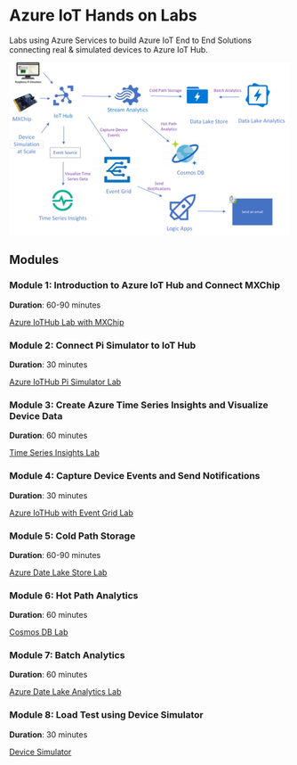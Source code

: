 # Azure IoT Hands on Labs

Labs using Azure Services to build Azure IoT End to End Solutions connecting real & simulated devices to Azure IoT Hub.

![Imported Script](images/Lab.png "Header Image")

## Modules

### Module 1: Introduction to Azure IoT Hub and Connect MXChip

**Duration**: 60-90 minutes

[Azure IoTHub Lab with MXChip](/IoTHub/README.md)

### Module 2: Connect Pi Simulator to IoT Hub

**Duration**: 30 minutes

[Azure IoTHub Pi Simulator Lab](/IoTHub-PiSimulator/README.md)

### Module 3: Create Azure Time Series Insights and Visualize Device Data

**Duration**: 60 minutes

[Time Series Insights Lab](/timeseriesinsights/README.md)

### Module 4: Capture Device Events and Send Notifications

**Duration**: 30 minutes

[Azure IoTHub with Event Grid Lab](/EventGrid/README.md)

### Module 5: Cold Path Storage

**Duration**: 60-90 minutes

[Azure Date Lake Store Lab](/DatalakeStore/README.md)

### Module 6: Hot Path Analytics

**Duration**: 60 minutes

[Cosmos DB Lab](/CosmosDB/README.md)

### Module 7: Batch Analytics

**Duration**: 60 minutes

[Azure Date Lake Analytics Lab](/DatalakeAnalytics/README.md)

### Module 8: Load Test using Device Simulator

**Duration**: 30 minutes

[Device Simulator](/DeviceSimulator/README.md)